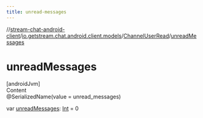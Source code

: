 ```yaml
---
title: unread-messages
---
```

//[stream-chat-android-client](../../../index.md)/[io.getstream.chat.android.client.models](../index.md)/[ChannelUserRead](index.md)/[unreadMessages](unreadMessages.md)



# unreadMessages  
[androidJvm]  
Content  
@SerializedName(value = unread_messages)  
  
var [unreadMessages](unreadMessages.md): [Int](https://kotlinlang.org/api/latest/jvm/stdlib/kotlin/-int/index.html) = 0  



